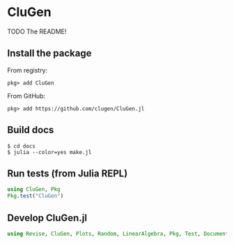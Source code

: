 # CluGen

TODO The README!

## Install the package

From registry:

```julia-repl
pkg> add CluGen
```

From GitHub:

```julia-repl
pkg> add https://github.com/clugen/CluGen.jl
```

## Build docs

```
$ cd docs
$ julia --color=yes make.jl
```

## Run tests (from Julia REPL)

```julia
using CluGen, Pkg
Pkg.test("CluGen")
```

## Develop CluGen.jl

```julia
using Revise, CluGen, Plots, Random, LinearAlgebra, Pkg, Test, Documenter, Distributions
```
